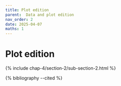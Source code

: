 ```yaml
---
title: Plot edition
parent:  Data and plot edition
nav_order: 2
date: 2025-04-07
maths: 1
---
```


# Plot edition

{% include chap-4/section-2/sub-section-2.html %}

{% bibliography --cited %}

